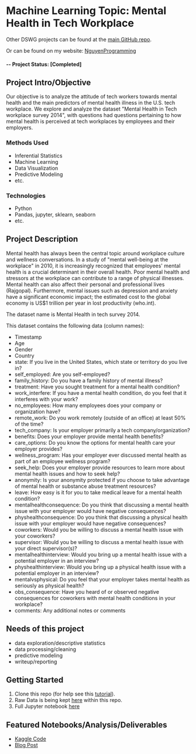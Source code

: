 # Machine Learning Topic: Mental Health in Tech Workplace
Other DSWG projects can be found at the [main GitHub repo](https://github.com/trnguyen1510/Data_Science_Projects).

Or can be found on my website: [NguyenProgramming](https://www.nguyentech.org/)

#### -- Project Status: [Completed]

## Project Intro/Objective
Our objective is to analyze the attitude of tech workers towards mental health and the main predictors of mental health illness in the U.S. tech workplace. We explore and analyze the dataset "Mental Health in Tech workplace survey 2014", with questions had questions pertaining to how mental health is perceived at tech workplaces by employees and their employers.

### Methods Used
* Inferential Statistics
* Machine Learning
* Data Visualization
* Predictive Modeling
* etc.

### Technologies
* Python
* Pandas, jupyter, sklearn, seaborn
* etc. 

## Project Description

Mental health has always been the central topic around workplace culture and wellness conversations. In a study of "mental well-being at the workplace" in 2010, it is increasingly recognized that employees' mental health is a crucial determinant in their overall health. Poor mental health and stressors at the workplace can contribute to a range of physical illnesses. Mental health can also affect their personal and professional lives (Rajgopal). Furthermore, mental issues such as depression and anxiety have a significant economic impact; the estimated cost to the global economy is US$1 trillion per year in lost productivity (who.int).

The dataset name is Mental Health in tech survey 2014.

This dataset contains the following data (column names):
* Timestamp
* Age
* Gender
* Country
* state: If you live in the United States, which state or territory do you live in?
* self_employed: Are you self-employed?
* family_history: Do you have a family history of mental illness?
* treatment: Have you sought treatment for a mental health condition?
* work_interfere: If you have a mental health condition, do you feel that it interferes with your work?
* no_employees: How many employees does your company or organization have?
* remote_work: Do you work remotely (outside of an office) at least 50% of the time?
* tech_company: Is your employer primarily a tech company/organization?
* benefits: Does your employer provide mental health benefits?
* care_options: Do you know the options for mental health care your employer provides?
* wellness_program: Has your employer ever discussed mental health as part of an employee wellness program?
* seek_help: Does your employer provide resources to learn more about mental health issues and how to seek help?
* anonymity: Is your anonymity protected if you choose to take advantage of mental health or substance abuse treatment resources?
* leave: How easy is it for you to take medical leave for a mental health condition?
* mentalhealthconsequence: Do you think that discussing a mental health issue with your employer would have negative consequences?
* physhealthconsequence: Do you think that discussing a physical health issue with your employer would have negative consequences?
* coworkers: Would you be willing to discuss a mental health issue with your coworkers?
* supervisor: Would you be willing to discuss a mental health issue with your direct supervisor(s)?
* mentalhealthinterview: Would you bring up a mental health issue with a potential employer in an interview?
* physhealthinterview: Would you bring up a physical health issue with a potential employer in an interview?
* mentalvsphysical: Do you feel that your employer takes mental health as seriously as physical health?
* obs_consequence: Have you heard of or observed negative consequences for coworkers with mental health conditions in your workplace?
* comments: Any additional notes or comments

## Needs of this project

- data exploration/descriptive statistics
- data processing/cleaning
- predictive modeling
- writeup/reporting

## Getting Started

1. Clone this repo (for help see this [tutorial](https://help.github.com/articles/cloning-a-repository/)).
2. Raw Data is being kept [here](https://www.kaggle.com/osmi/mental-health-in-tech-survey) within this repo.
3. Full Jupyter notebook [here](https://github.com/trnguyen1510/Data_Science_Projects/blob/master/ML_MentalHealth_TechWorkplace/ml-mental-health-in-tech-workplace.ipynb)

## Featured Notebooks/Analysis/Deliverables
* [Kaggle Code](https://www.kaggle.com/trnguyen1510/ml-mental-health-in-tech-workplace)
* [Blog Post](https://www.nguyentech.org/post/machine-learning-and-data-analysis-topic-mental-health-in-tech-workplace)

